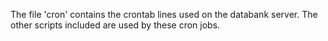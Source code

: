 The file 'cron' contains the crontab lines used on the databank server.
The other scripts included are used by these cron jobs.
